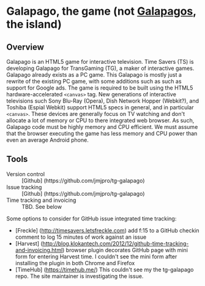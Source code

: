 Galapago, the game (not [Galapagos](http://en.wikipedia.org/wiki/Gal%C3%A1pagos_Islands), the island)
=============================================

Overview
--------
Galapago is an HTML5 game for interactive television. Time Savers (TS) is developing Galapago for TransGaming (TG), a maker of interactive games. Galapago already exists as a PC game. This Galapago is mostly just a rewrite of the existing PC game, with some additions such as such as support for Google ads. The game is required to be built using the HTML5 hardware-accelerated ```<canvas>``` tag. New generations of interactive televisions such Sony Blu-Ray (Opera), Dish Network Hopper (Webkit?), and Toshiba (Espial Webkit) support HTML5 specs in general, and in particular ```<canvas>```. These devices are generally focus on TV watching and don't allocate a lot of memory or CPU to there integrated web browser. As such, Galapago code must be highly memory and CPU efficient. We must assume that the browser executing the game has less memory and CPU power than even an average Android phone.

Tools
-----
<dl>
  <dt>Version control</dt>
  <dd>[Github] (https://github.com/jmjpro/tg-galapago)</dd>
  <dt>Issue tracking</dt>
  <dd>[Github] (https://github.com/jmjpro/tg-galapago)</dd>
  <dt>Time tracking and invoicing</dt>
  <dd>TBD. See below</dd>
</dl>

Some options to consider for GitHub issue integrated time tracking:
* [Freckle] (http://timesavers.letsfreckle.com) add f:15 to a GitHub checkin comment to log 15 minutes of work against an issue
* [Harvest] (http://blog.klokantech.com/2012/12/github-time-tracking-and-invoicing.html) browser plugin decorates GitHub page with mini form for entering Harvest time. I couldn't see the mini form after installing the plugin in both Chrome and Firefox
* [TimeHub] (https://timehub.me/) This couldn't see my the tg-galapago repo. The site maintainer is investigating the issue.
